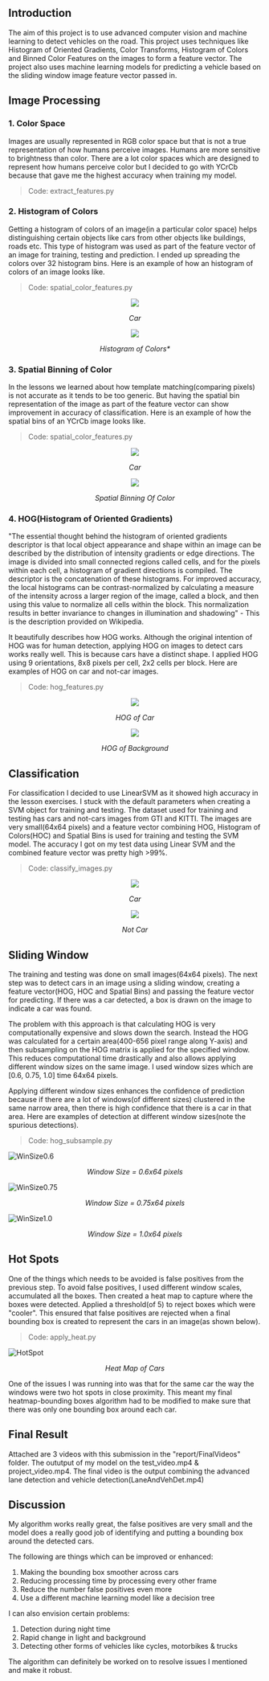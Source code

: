 ## Introduction
The aim of this project is to use advanced computer vision and machine learning to detect vehicles on the road. This project uses techniques like Histogram of Oriented Gradients, Color Transforms, Histogram of Colors and Binned Color Features on the images to form a feature vector. The project also uses machine learning models for predicting a vehicle based on the sliding window image feature vector passed in.

## Image Processing
### 1. Color Space
Images are usually represented in RGB color space but that is not a true representation of how humans perceive images. Humans are more sensitive to brightness than color. There are a lot color spaces which are designed to represent how humans perceive color but I decided to go with YCrCb because that gave me the highest accuracy when training my model.

> Code: extract_features.py

### 2. Histogram of Colors
Getting a histogram of colors of an image(in a particular color space) helps distinguishing certain objects like cars from other objects like buildings, roads etc. This type of histogram was used as part of the feature vector of an image for training, testing and prediction. I ended up spreading the colors over 32 histogram bins. Here is an example of how an histogram of colors of an image looks like.

> Code: spatial\_color\_features.py

<p align="center">
  <img src="/report/Images/HOCCar.jpg">
</p>
<p align="center">
  <i>Car</i>
</p>

<p align="center">
  <img src="/report/Images/HistogramOfColors.png">
</p>
<p align="center">
  <i>Histogram of Colors*</i>
</p>

### 3. Spatial Binning of Color
In the lessons we learned about how template matching(comparing pixels) is not accurate as it tends to be too generic. But having the spatial bin representation of the image as part of the feature vector can show improvement in accuracy of classification. Here is an example of how the spatial bins of an YCrCb image looks like.

> Code: spatial\_color\_features.py

<p align="center">
  <img src="/report/Images/SpatialBinCar.jpg">
</p>
<p align="center">
  <i>Car</i>
</p>

<p align="center">
  <img src="report/Images/SpatialBin.png">
</p>
<p align="center">
  <i>Spatial Binning Of Color</i>
</p>

### 4. HOG(Histogram of Oriented Gradients)
"The essential thought behind the histogram of oriented gradients descriptor is that local object appearance and shape within an image can be described by the distribution of intensity gradients or edge directions. The image is divided into small connected regions called cells, and for the pixels within each cell, a histogram of gradient directions is compiled. The descriptor is the concatenation of these histograms. For improved accuracy, the local histograms can be contrast-normalized by calculating a measure of the intensity across a larger region of the image, called a block, and then using this value to normalize all cells within the block. This normalization results in better invariance to changes in illumination and shadowing" - This is the description provided on Wikipedia.

It beautifully describes how HOG works. Although the original intention of HOG was for human detection, applying HOG on images to detect cars works really well. This is because cars have a distinct shape. I applied HOG using 9 orientations, 8x8 pixels per cell, 2x2 cells per block. Here are examples of HOG on car and not-car images.

> Code: hog\_features.py

<p align="center">
  <img src="report/Images/HOGCar.png">
</p>
<p align="center">
  <i>HOG of Car</i>
</p>

<p align="center">
  <img src="report/Images/HOGNotCar.png">
</p>
<p align="center">
  <i>HOG of Background</i>
</p>

## Classification
For classification I decided to use LinearSVM as it showed high accuracy in the lesson exercises. I stuck with the default parameters when creating a SVM object for training and testing. The dataset used for training and testing has cars and not-cars images from GTI and KITTI. The images are very small(64x64 pixels) and a feature vector combining HOG, Histogram of Colors(HOC) and Spatial Bins is used for training and testing the SVM model. The accuracy I got on my test data using Linear SVM and the combined feature vector was pretty high >99%.

> Code: classify\_images.py

<p align="center">
  <img src="report/Images/Car.png">
</p>
<p align="center">
<i>Car</i>
</p>

<p align="center">
  <img src="report/Images/NotCar.png">
</p>
<p align="center">
  <i>Not Car</i>
</p>

## Sliding Window
The training and testing was done on small images(64x64 pixels). The next step was to detect cars in an image using a sliding window, creating a feature vector(HOG, HOC and Spatial Bins) and passing the feature vector for predicting. If there was a car detected, a box is drawn on the image to indicate a car was found.

The problem with this approach is that calculating HOG is very computationally expensive and slows down the search. Instead the HOG was calculated for a certain area(400-656 pixel range along Y-axis) and then subsampling on the HOG matrix is applied for the specified window. This reduces computational time drastically and also allows applying different window sizes on the same image. I used window sizes which are [0.6, 0.75, 1.0] time 64x64 pixels.

Applying different window sizes enhances the confidence of prediction because if there are a lot of windows(of different sizes) clustered in the same narrow area, then there is high confidence that there is a car in that area. Here are examples of detection at different window sizes(note the spurious detections).

> Code: hog\_subsample.py

![WinSize0.6](report/Images/WinSize0.6.png)
<p align="center">
  <i>Window Size = 0.6x64 pixels</i>
</p>

![WinSize0.75](report/Images/WinSize0.75.png)    
<p align="center">
  <i>Window Size = 0.75x64 pixels</i>
</p>

![WinSize1.0](report/Images/WinSize1.0.png)    
<p align="center">
  <i>Window Size = 1.0x64 pixels</i>
</p>

## Hot Spots
One of the things which needs to be avoided is false positives from the previous step. To avoid false positives, I used different window scales, accumulated all the boxes. Then created a heat map to capture where the boxes were detected. Applied a threshold(of 5) to reject boxes which were "cooler". This ensured that false positives are rejected when a final bounding box is created to represent the cars in an image(as shown below).

> Code: apply_heat.py

![HotSpot](report/Images/HotSpot.png)
<p align="center">
  <i>Heat Map of Cars</i>
</p>

One of the issues I was running into was that for the same car the way the windows were two hot spots in close proximity. This meant my final heatmap-bounding boxes algorithm had to be modified to make sure that there was only one bounding box around each car.

## Final Result
Attached are 3 videos with this submission in the "report/FinalVideos" folder. The oututput of my model on the test\_video.mp4 & project\_video.mp4. The final video is the output combining the advanced lane detection and vehicle detection(LaneAndVehDet.mp4)

## Discussion
My algorithm works really great, the false positives are very small and the model does a really good job of identifying and putting a bounding box around the detected cars.

The following are things which can be improved or enhanced:

1. Making the bounding box smoother across cars
2. Reducing processing time by processing every other frame
3. Reduce the number false positives even more
4. Use a different machine learning model like a decision tree

I can also envision certain problems:

1. Detection during night time
2. Rapid change in light and background
3. Detecting other forms of vehicles like cycles, motorbikes & trucks

The algorithm can definitely be worked on to resolve issues I mentioned and make it robust.
